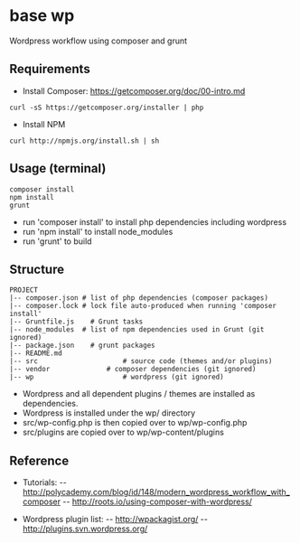 # base wp

Wordpress workflow using composer and grunt


## Requirements
- Install Composer: https://getcomposer.org/doc/00-intro.md
```
curl -sS https://getcomposer.org/installer | php
```
- Install NPM
```
curl http://npmjs.org/install.sh | sh
```


## Usage (terminal)
```
composer install
npm install
grunt
```
- run 'composer install' to install php dependencies including wordpress
- run 'npm install' to install node_modules
- run 'grunt' to build


## Structure
```
PROJECT
|-- composer.json # list of php dependencies (composer packages)
|-- composer.lock # lock file auto-produced when running 'composer install'
|-- Gruntfile.js 	# Grunt tasks
|-- node_modules  # list of npm dependencies used in Grunt (git ignored)
|-- package.json 	# grunt packages
|-- README.md
|-- src 					# source code (themes and/or plugins)
|-- vendor				# composer dependencies (git ignored)
|-- wp 						# wordpress (git ignored)
```

- Wordpress and all dependent plugins / themes are installed as dependencies.
- Wordpress is installed under the wp/ directory
- src/wp-config.php is then copied over to wp/wp-config.php
- src/plugins are copied over to wp/wp-content/plugins



## Reference
- Tutorials:
-- http://polycademy.com/blog/id/148/modern_wordpress_workflow_with_composer
-- http://roots.io/using-composer-with-wordpress/

- Wordpress plugin list:
-- http://wpackagist.org/
-- http://plugins.svn.wordpress.org/